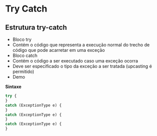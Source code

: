 # Try Catch

## Estrutura try-catch
* Bloco try
* Contém o código que representa a execução normal do trecho de código que
pode acarretar em uma exceção
* Bloco catch
* Contém o código a ser executado caso uma exceção ocorra
* Deve ser especificado o tipo da exceção a ser tratada (upcasting é permitido)
* Demo


**Sintaxe**


~~~Javascript
try {
}
catch (ExceptionType e) {
}
catch (ExceptionType e) {
}
catch (ExceptionType e) {
}
~~~